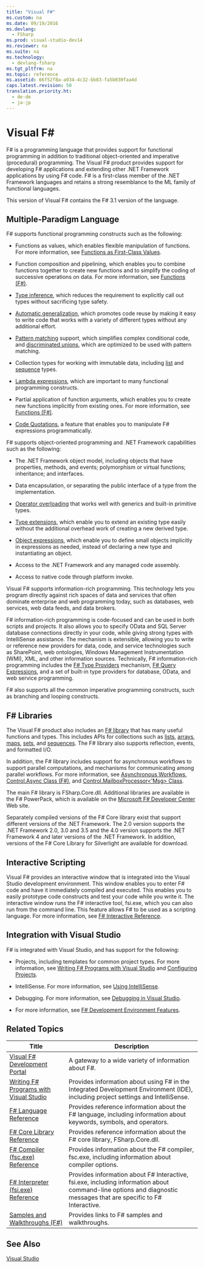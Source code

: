 ```yaml
---
title: "Visual F#"
ms.custom: na
ms.date: 09/19/2016
ms.devlang: 
  - FSharp
ms.prod: visual-studio-dev14
ms.reviewer: na
ms.suite: na
ms.technology: 
  - devlang-fsharp
ms.tgt_pltfrm: na
ms.topic: reference
ms.assetid: 66f52f8a-a034-4c32-bb83-fa5b030faa4d
caps.latest.revision: 50
translation.priority.ht: 
  - de-de
  - ja-jp
---
```

# Visual F#
F# is a programming language that provides support for functional programming in addition to traditional object-oriented and imperative (procedural) programming. The Visual F# product provides support for developing F# applications and extending other .NET Framework applications by using F# code. F# is a first-class member of the .NET Framework languages and retains a strong resemblance to the ML family of functional languages.  
  
 This version of Visual F# contains the F# 3.1 version of the language.  
  
## Multiple-Paradigm Language  
 F# supports functional programming constructs such as the following:  
  
-   Functions as values, which enables flexible manipulation of functions. For more information, see [Functions as First-Class Values](../vs140/Functions-as-First-Class-Values--F#-.md).  
  
-   Function composition and pipelining, which enables you to combine functions together to create new functions and to simplify the coding of successive operations on data. For more information, see [Functions (F#)](../vs140/Functions--F#-.md).  
  
-   [Type inference](../vs140/Type-Inference--F#-.md), which reduces the requirement to explicitly call out types without sacrificing type safety.  
  
-   [Automatic generalization](../vs140/Automatic-Generalization--F#-.md), which promotes code reuse by making it easy to write code that works with a variety of different types without any additional effort.  
  
-   [Pattern matching](../vs140/Match-Expressions--F#-.md) support, which simplifies complex conditional code, and [discriminated unions](../vs140/Discriminated-Unions--F#-.md), which are optimized to be used with pattern matching.  
  
-   Collection types for working with immutable data, including [list](../Topic/Lists%20\(F%23\).md) and [sequence](../Topic/Sequences%20\(F%23\).md) types.  
  
-   [Lambda expressions](../vs140/Lambda-Expressions--The-fun-Keyword--F#-.md), which are important to many functional programming constructs.  
  
-   Partial application of function arguments, which enables you to create new functions implicitly from existing ones. For more information, see [Functions (F#)](../vs140/Functions--F#-.md).  
  
-   [Code Quotations](../vs140/Code-Quotations--F#-.md), a feature that enables you to manipulate F# expressions programmatically.  
  
 F# supports object-oriented programming and .NET Framework capabilities such as the following:  
  
-   The .NET Framework object model, including objects that have properties, methods, and events; polymorphism or virtual functions; inheritance; and interfaces.  
  
-   Data encapsulation, or separating the public interface of a type from the implementation.  
  
-   [Operator overloading](../vs140/Operator-Overloading--F#-.md) that works well with generics and built-in primitive types.  
  
-   [Type extensions](../vs140/Type-Extensions--F#-.md), which enable you to extend an existing type easily without the additional overhead work of creating a new derived type.  
  
-   [Object expressions](../vs140/Object-Expressions--F#-.md), which enable you to define small objects implicitly in expressions as needed, instead of declaring a new type and instantiating an object.  
  
-   Access to the .NET Framework and any managed code assembly.  
  
-   Access to native code through platform invoke.  
  
 Visual F# supports information-rich programming. This technology lets you program directly against rich spaces of data and services that often dominate enterprise and web programming today, such as databases, web services, web data feeds, and data brokers.  
  
 F# information-rich programming is code-focused and can be used in both scripts and projects. It also allows you to specify OData and SQL Server database connections directly in your code, while giving strong types with IntelliSense assistance. The mechanism is extensible, allowing you to write or reference new providers for data, code, and service technologies such as SharePoint, web ontologies, Windows Management Instrumentation (WMI), XML, and other information sources. Technically, F# information-rich programming includes the [F# Type Providers](../vs140/Type-Providers.md) mechanism, [F# Query Expressions](../Topic/Query%20Expressions%20\(F%23\).md), and a set of built-in type providers for database, OData, and web service programming.  
  
 F# also supports all the common imperative programming constructs, such as branching and looping constructs.  
  
## F# Libraries  
 The Visual F# product also includes an [F# library](../Topic/F%23%20Core%20Library%20Reference.md) that has many useful functions and types. This includes APIs for collections such as [lists](../Topic/Lists%20\(F%23\).md), [arrays](../Topic/Arrays%20\(F%23\).md), [maps](../Topic/Collections.Map%3C'Key,'Value%3E%20Class%20\(F%23\).md), [sets](../Topic/Collections.Set%3C'T%3E%20Class%20\(F%23\).md), and [sequences](../Topic/Sequences%20\(F%23\).md). The F# library also supports reflection, events, and formatted I/O.  
  
 In addition, the F# library includes support for asynchronous workflows to support parallel computations, and mechanisms for communicating among parallel workflows. For more information, see [Asynchronous Workflows](../Topic/Asynchronous%20Workflows%20\(F%23\).md), [Control.Async Class (F#)](../Topic/Control.Async%20Class%20\(F%23\).md), and [Control.MailboxProcessor<'Msg> Class](../vs140/Control.MailboxProcessor--Msg--Class--F#-.md).  
  
 The main F# library is FSharp.Core.dll. Additional libraries are available in the F# PowerPack, which is available on the [Microsoft F# Developer Center](http://go.microsoft.com/fwlink/?LinkId=145209) Web site.  
  
 Separately compiled versions of the F# Core library exist that support different versions of the .NET Framework. The 2.0 version supports the .NET Framework 2.0, 3.0 and 3.5 and the 4.0 version supports the .NET Framework 4 and later versions of the .NET Framework. In addition, versions of the F# Core Library for Silverlight are available for download.  
  
## Interactive Scripting  
 Visual F# provides an interactive window that is integrated into the Visual Studio development environment. This window enables you to enter F# code and have it immediately compiled and executed. This enables you to easily prototype code constructs and test your code while you write it. The interactive window runs the F# interactive tool, fsi.exe, which you can also run from the command line. This feature allows F# to be used as a scripting language. For more information, see [F# Interactive Reference](../Topic/F%23%20Interactive%20\(fsi.exe\)%20Reference.md).  
  
## Integration with Visual Studio  
 F# is integrated with Visual Studio, and has support for the following:  
  
-   Projects, including templates for common project types. For more information, see [Writing F# Programs with Visual Studio](../vs140/Using-Visual-Studio-to-Write-F#-Programs.md) and [Configuring Projects](../vs140/Configuring-Projects--F#-.md).  
  
-   IntelliSense. For more information, see [Using IntelliSense](../vs140/Using-IntelliSense.md).  
  
-   Debugging. For more information, see [Debugging in Visual Studio](../vs140/Debugging-in-Visual-Studio.md).  
  
-   For more information, see [F# Development Environment Features](../vs140/F#-Development-Environment-Features.md).  
  
## Related Topics  
  
|Title|Description|  
|-----------|-----------------|  
|[Visual F# Development Portal](../vs140/Visual-F#-Development-Portal.md)|A gateway to a wide variety of information about F#.|  
|[Writing F# Programs with Visual Studio](../vs140/Using-Visual-Studio-to-Write-F#-Programs.md)|Provides information about using F# in the Integrated Development Environment (IDE), including project settings and IntelliSense.|  
|[F# Language Reference](../Topic/F%23%20Language%20Reference.md)|Provides reference information about the F# language, including information about keywords, symbols, and operators.|  
|[F# Core Library Reference](../Topic/F%23%20Core%20Library%20Reference.md)|Provides reference information about the F# core library, FSharp.Core.dll.|  
|[F# Compiler (fsc.exe) Reference](../vs140/F#-Compiler--fsc.exe--Reference.md)|Provides information about the F# compiler, fsc.exe, including information about compiler options.|  
|[F# Interpreter (fsi.exe) Reference](../Topic/F%23%20Interactive%20\(fsi.exe\)%20Reference.md)|Provides information about F# Interactive, fsi.exe, including information about command-line options and diagnostic messages that are specific to F# Interactive.|  
|[Samples and Walkthroughs (F#)](../vs140/Visual-F#-Samples-and-Walkthroughs.md)|Provides links to F# samples and walkthroughs.|  
  
## See Also  
 [Visual Studio](../Topic/Welcome%20to%20Visual%20Studio%202015.md)